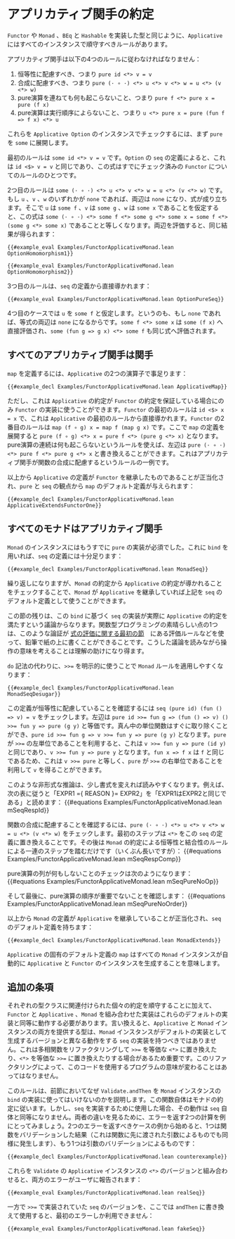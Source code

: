 <!--
# The Applicative Contract
-->

# アプリカティブ関手の約定

<!--
Just like `Functor`, `Monad`, and types that implement `BEq` and `Hashable`, `Applicative` has a set of rules that all instances should adhere to.
-->

`Functor` や `Monad` 、`BEq` と `Hashable` を実装した型と同じように、`Applicative` にはすべてのインスタンスで順守すべきルールがあります。

<!--
There are four rules that an applicative functor should follow:
-->

アプリカティブ関手は以下の4つのルールに従わなければなりません：

<!--
1. It should respect identity, so `pure id <*> v = v`
2. It should respect function composition, so `pure (· ∘ ·) <*> u <*> v <*> w = u <*> (v <*> w)`
3. Sequencing pure operations should be a no-op, so `pure f <*> pure x = pure (f x)`
4. The ordering of pure operations doesn't matter, so `u <*> pure x = pure (fun f => f x) <*> u`
-->
1. 恒等性に配慮すべき、つまり `pure id <*> v = v`
2. 合成に配慮すべき、つまり `pure (· ∘ ·) <*> u <*> v <*> w = u <*> (v <*> w)`
3. pure演算を連ねても何も起こらないこと、つまり `pure f <*> pure x = pure (f x)`
4. pure演算は実行順序によらないこと、つまり `u <*> pure x = pure (fun f => f x) <*> u`

<!--
To check these for the `Applicative Option` instance, start by expanding `pure` into `some`.
-->

これらを `Applicative Option` のインスタンスでチェックするには、まず `pure` を `some` に展開します。

<!--
The first rule states that `some id <*> v = v`.
The definition of `seq` for `Option` states that this is the same as `id <$> v = v`, which is one of the `Functor` rules that have already been checked.
-->

最初のルールは `some id <*> v = v` です。`Option` の `seq` の定義によると、これは `id <$> v = v` と同じであり、この式はすでにチェック済みの `Functor` についてのルールのひとつです。

<!--
The second rule states that `some (· ∘ ·) <*> u <*> v <*> w = u <*> (v <*> w)`.
If any of `u`, `v`, or `w` is `none`, then both sides are `none`, so the property holds.
Assuming that `u` is `some f`, that `v` is `some g`, and that `w` is `some x`, then this is equivalent to saying that `some (· ∘ ·) <*> some f <*> some g <*> some x = some f <*> (some g <*> some x)`.
Evaluating the two sides yields the same result:
-->

2つ目のルールは `some (· ∘ ·) <*> u <*> v <*> w = u <*> (v <*> w)` です。もし `u` 、`v` 、`w` のいずれかが `none` であれば、両辺は `none` になり、式が成り立ちます。そこで `u` は `some f` 、`v` は `some g` 、`w` は `some x` であることを仮定すると、この式は `some (· ∘ ·) <*> some f <*> some g <*> some x = some f <*> (some g <*> some x)` であることと等しくなります。両辺を評価すると、同じ結果が得られます：

```lean
{{#example_eval Examples/FunctorApplicativeMonad.lean OptionHomomorphism1}}

{{#example_eval Examples/FunctorApplicativeMonad.lean OptionHomomorphism2}}
```

<!--
The third rule follows directly from the definition of `seq`:
-->

3つ目のルールは、`seq` の定義から直接導かれます：

```lean
{{#example_eval Examples/FunctorApplicativeMonad.lean OptionPureSeq}}
```

<!--
In the fourth case, assume that `u` is `some f`, because if it's `none`, both sides of the equation are `none`.
`some f <*> some x` evaluates directly to `some (f x)`, as does `some (fun g => g x) <*> some f`.
-->

4つ目のケースでは `u` を `some f` と仮定します。というのも、もし `none` であれば、等式の両辺は `none` になるからです。`some f <*> some x` は `some (f x)` へ直接評価され、`some (fun g => g x) <*> some f` も同じ式へ評価されます。

<!--
## All Applicatives are Functors
-->

## すべてのアプリカティブ関手は関手

<!--
The two operators for `Applicative` are enough to define `map`:
-->

`map` を定義するには、`Applicative` の2つの演算子で事足ります：

```lean
{{#example_decl Examples/FunctorApplicativeMonad.lean ApplicativeMap}}
```

<!--
This can only be used to implement `Functor` if the contract for `Applicative` guarantees the contract for `Functor`, however.
The first rule of `Functor` is that `id <$> x = x`, which follows directly from the first rule for `Applicative`.
The second rule of `Functor` is that `map (f ∘ g) x = map f (map g x)`.
Unfolding the definition of `map` here results in `pure (f ∘ g) <*> x = pure f <*> (pure g <*> x)`.
Using the rule that sequencing pure operations is a no-op, the left side can be rewritten to `pure (· ∘ ·) <*> pure f <*> pure g <*> x`.
This is an instance of the rule that states that applicative functors respect function composition.
-->

ただし、これは `Applicative` の約定が `Functor` の約定を保証している場合にのみ `Functor` の実装に使うことができます。`Functor` の最初のルールは `id <$> x = x` で、これは `Applicative` の最初のルールから直接導かれます。`Functor` の2番目のルールは `map (f ∘ g) x = map f (map g x)` です。ここで `map` の定義を展開すると `pure (f ∘ g) <*> x = pure f <*> (pure g <*> x)` となります。pure演算の連続は何も起こらないというルールを使えば、左辺は `pure (· ∘ ·) <*> pure f <*> pure g <*> x` と書き換えることができます。これはアプリカティブ関手が関数の合成に配慮するというルールの一例です。

<!--
This justifies a definition of `Applicative` that extends `Functor`, with a default definition of `map` given in terms of `pure` and `seq`:
-->

以上から `Applicative` の定義が `Functor` を継承したものであることが正当化され、`pure` と `seq` の観点から `map` のデフォルト定義が与えられます：

```lean
{{#example_decl Examples/FunctorApplicativeMonad.lean ApplicativeExtendsFunctorOne}}
```

<!--
## All Monads are Applicative Functors
-->

## すべてのモナドはアプリカティブ関手

<!--
An instance of `Monad` already requires an implementation of `pure`.
Together with `bind`, this is enough to define `seq`:
-->

`Monad` のインスタンスにはもうすでに `pure` の実装が必須でした。これに `bind` を用いれば、`seq` の定義には十分足ります：

```lean
{{#example_decl Examples/FunctorApplicativeMonad.lean MonadSeq}}
```
<!--
Once again, checking that the `Monad` contract implies the `Applicative` contract will allow this to be used as a default definition for `seq` if `Monad` extends `Applicative`.
-->

繰り返しになりますが、`Monad` の約定から `Applicative` の約定が導かれることをチェックすることで、`Monad` が `Applicative` を継承していれば上記を `seq` のデフォルト定義として使うことができます。

<!--
The rest of this section consists of an argument that this implementation of `seq` based on `bind` in fact satisfies the `Applicative` contract.
One of the beautiful things about functional programming is that this kind of argument can be worked out on a piece of paper with a pencil, using the kinds of evaluation rules from [the initial section on evaluating expressions](../getting-to-know/evaluating.md).
Thinking about the meanings of the operations while reading these arguments can sometimes help with understanding.
-->

この節の残りは、この `bind` に基づく `seq` の実装が実際に `Applicative` の約定を満たすという議論からなります。関数型プログラミングの素晴らしい点の1つは、このような論証が [式の評価に関する最初の節](../getting-to-know/evaluating.md)　にある評価ルールなどを使って、鉛筆で紙の上に書くことができることです。こうした議論を読みながら操作の意味を考えることは理解の助けになり得ます。

<!--
Replacing `do`-notation with explicit uses of `>>=` makes it easier to apply the `Monad` rules:
-->

`do` 記法の代わりに、`>>=` を明示的に使うことで `Monad` ルールを適用しやすくなります：

```lean
{{#example_decl Examples/FunctorApplicativeMonad.lean MonadSeqDesugar}}
```


<!--
To check that this definition respects identity, check that `seq (pure id) (fun () => v) = v`.
The left hand side is equivalent to `pure id >>= fun g => (fun () => v) () >>= fun y => pure (g y)`.
The unit function in the middle can be eliminated immediately, yielding `pure id >>= fun g => v >>= fun y => pure (g y)`.
Using the fact that `pure` is a left identity of `>>=`, this is the same as `v >>= fun y => pure (id y)`, which is `v >>= fun y => pure y`.
Because `fun x => f x` is the same as `f`, this is the same as `v >>= pure`, and the fact that `pure` is a right identity of `>>=` can be used to get `v`.
-->

この定義が恒等性に配慮していることを確認するには `seq (pure id) (fun () => v) = v` をチェックします。左辺は `pure id >>= fun g => (fun () => v) () >>= fun y => pure (g y)` と等価です。真ん中の単位関数はすぐに取り除くことができ、`pure id >>= fun g => v >>= fun y => pure (g y)` となります。`pure` が `>>=` の左単位であることを利用すると、これは `v >>= fun y => pure (id y)` と同じであり、`v >>= fun y => pure y` となります。`fun x => f x` は `f` と同じであるため、これは `v >>= pure` と等しく、`pure` が `>>=` の右単位であることを利用して `v` を得ることができます。

<!--
This kind of informal reasoning can be made easier to read with a bit of reformatting.
In the following chart, read "EXPR1 ={ REASON }= EXPR2" as "EXPR1 is the same as EXPR2 because REASON":
-->

このような非形式な推論は、少し書式を変えれば読みやすくなります。例えば、次の表に従うと「EXPR1 ={ REASON }= EXPR2」を「EXPR1はEXPR2と同じである」と読めます：
{{#equations Examples/FunctorApplicativeMonad.lean mSeqRespId}}

<!--
To check that it respects function composition, check that `pure (· ∘ ·) <*> u <*> v <*> w = u <*> (v <*> w)`.
The first step is to replace `<*>` with this definition of `seq`.
After that, a (somewhat long) series of steps that use the identity and associativity rules from the `Monad` contract is enough to get from one to the other:
-->

関数の合成に配慮することを確認するには、`pure (· ∘ ·) <*> u <*> v <*> w = u <*> (v <*> w)` をチェックします。最初のステップは `<*>` をこの `seq` の定義に置き換えることです。その後は `Monad` の約定による恒等性と結合性のルールによる一連のステップを踏むだけです（いくぶん長いですが）：
{{#equations Examples/FunctorApplicativeMonad.lean mSeqRespComp}}

<!--
To check that sequencing pure operations is a no-op:
-->

pure演算の列が何もしないことのチェックは次のようになります：
{{#equations Examples/FunctorApplicativeMonad.lean mSeqPureNoOp}}

<!--
And finally, to check that the ordering of pure operations doesn't matter:
-->

そして最後に、pure演算の順序が重要でないことを確認します：
{{#equations Examples/FunctorApplicativeMonad.lean mSeqPureNoOrder}}

<!--
This justifies a definition of `Monad` that extends `Applicative`, with a default definition of `seq`:
-->

以上から `Monad` の定義が `Applicative` を継承していることが正当化され、`seq` のデフォルト定義を持ちます：

```lean
{{#example_decl Examples/FunctorApplicativeMonad.lean MonadExtends}}
```
<!--
`Applicative`'s own default definition of `map` means that every `Monad` instance automatically generates `Applicative` and `Functor` instances as well.
-->

`Applicative` の固有のデフォルト定義の `map` はすべての `Monad` インスタンスが自動的に `Applicative` と `Functor` のインスタンスを生成することを意味します。

<!--
## Additional Stipulations
-->

## 追加の条項

<!--
In addition to adhering to the individual contracts associated with each type class, combined implementations `Functor`, `Applicative` and `Monad` should work equivalently to these default implementations.
In other words, a type that provides both `Applicative` and `Monad` instances should not have an implementation of `seq` that works differently from the version that the `Monad` instance generates as a default implementation.
This is important because polymorphic functions may be refactored to replace a use of `>>=` with an equivalent use of `<*>`, or a use of `<*>` with an equivalent use of `>>=`.
This refactoring should not change the meaning of programs that use this code.
-->

それぞれの型クラスに関連付けられた個々の約定を順守することに加えて、`Functor` と `Applicative` 、`Monad` を組み合わせた実装はこれらのデフォルトの実装と同等に動作する必要があります。言い換えると、`Applicative` と `Monad` インスタンスの両方を提供する型は、`Monad` インスタンスがデフォルトの実装として生成するバージョンと異なる動作をする `seq` の実装を持つべきではありません。これは多相関数をリファクタリングして `>>=` を等価な `<*>` に置き換えたり、`<*>` を等価な `>>=` に置き換えたりする場合があるため重要です。このリファクタリングによって、このコードを使用するプログラムの意味が変わることはあってはなりません。

<!--
This rule explains why `Validate.andThen` should not be used to implement `bind` in a `Monad` instance.
On its own, it obeys the monad contract.
However, when it is used to implement `seq`, the behavior is not equivalent to `seq` itself.
To see where they differ, take the example of two computations, both of which return errors.
Start with an example of a case where two errors should be returned, one from validating a function (which could have just as well resulted from a prior argument to the function), and one from validating an argument:
-->

このルールは、前節においてなぜ `Validate.andThen` を `Monad` インスタンスの `bind` の実装に使ってはいけないのかを説明します。この関数自体はモナドの約定に従います。しかし、`seq` を実装するために使用した場合、その動作は `seq` 自体と同等になりません。両者の違いを見るために、エラーを返す2つの計算を例にとってみましょう。2つのエラーを返すべきケースの例から始めると、1つは関数をバリデーションした結果（これは関数に先に渡された引数によるものでも同様に発生します）、もう1つは引数のバリデーションによるものです：

```lean
{{#example_decl Examples/FunctorApplicativeMonad.lean counterexample}}
```

<!--
Combining them with the version of `<*>` from `Validate`'s `Applicative` instance results in both errors being reported to the user:
-->

これらを `Validate` の `Applicative` インスタンスの `<*>` のバージョンと組み合わせると、両方のエラーがユーザに報告されます：

```lean
{{#example_eval Examples/FunctorApplicativeMonad.lean realSeq}}
```

<!--
Using the version of `seq` that was implemented with `>>=`, here rewritten to `andThen`, results in only the first error being available:
-->

一方で `>>=` で実装されていた `seq` のバージョンを、ここでは `andThen` に書き換えて使用すると、最初のエラーしか利用できません：

```lean
{{#example_eval Examples/FunctorApplicativeMonad.lean fakeSeq}}
```


